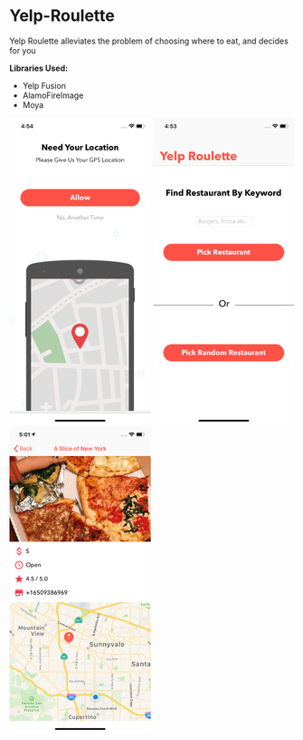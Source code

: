 # Yelp-Roulette
Yelp Roulette alleviates the problem of choosing where to eat, and decides for you

<p style="text-align: left;"><strong>Libraries Used:</strong></p>
<ul>
<li style="text-align: left;">Yelp Fusion</li>
<li style="text-align: left;">AlamoFireImage</li>
<li style="text-align: left;">Moya</li>
</ul>

    
<img src="https://github.com/druv5319/Yelp-Roulette/blob/master/ScreenshotViews/locationView.png" width="250"> <img src="https://github.com/druv5319/Yelp-Roulette/blob/master/ScreenshotViews/searchView.png" width="250"> <img src="https://github.com/druv5319/Yelp-Roulette/blob/master/ScreenshotViews/detailsFoodView.png" width="250">

